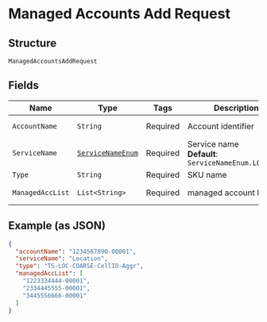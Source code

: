
# Managed Accounts Add Request

## Structure

`ManagedAccountsAddRequest`

## Fields

| Name | Type | Tags | Description | Getter | Setter |
|  --- | --- | --- | --- | --- | --- |
| `AccountName` | `String` | Required | Account identifier | String getAccountName() | setAccountName(String accountName) |
| `ServiceName` | [`ServiceNameEnum`](../../doc/models/service-name-enum.md) | Required | Service name<br>**Default**: `ServiceNameEnum.LOCATION` | ServiceNameEnum getServiceName() | setServiceName(ServiceNameEnum serviceName) |
| `Type` | `String` | Required | SKU name | String getType() | setType(String type) |
| `ManagedAccList` | `List<String>` | Required | managed account list | List<String> getManagedAccList() | setManagedAccList(List<String> managedAccList) |

## Example (as JSON)

```json
{
  "accountName": "1234567890-00001",
  "serviceName": "Location",
  "type": "TS-LOC-COARSE-CellID-Aggr",
  "managedAccList": [
    "1223334444-00001",
    "2334445555-00001",
    "3445556666-00001"
  ]
}
```

